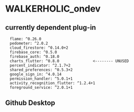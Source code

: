 # WALKERHOLIC_ondev

## currently dependent plug-in
```
  flame: ^0.26.0
  pedometer: ^2.0.2
  cloud_firestore: ^0.14.0+2
  firebase_core: ^0.5.0
  firebase_auth: ^0.18.0
  charts_flutter: ^0.8.0               <-------- UNUSED
  percent_indicator: ^2.1.7+2
  shared_preferences: ^0.5.3+2
  google_sign_in: ^4.0.14
  permission_handler: ^5.0.1+1
  activity_recognition_flutter: ^1.2.4+1
  foreground_service: ^2.0.1+1
```

## Github Desktop




